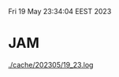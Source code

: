 Fri 19 May 23:34:04 EEST 2023
# JAM
<a href='./cache/202305/19_23.log'>./cache/202305/19_23.log</a>
